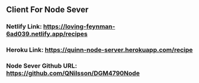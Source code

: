 ## Client For Node Sever

### Netlify Link: https://loving-feynman-6ad039.netlify.app/recipes
### Heroku Link: https://quinn-node-server.herokuapp.com/recipe

### Node Sever Github URL: https://github.com/QNilsson/DGM4790Node
